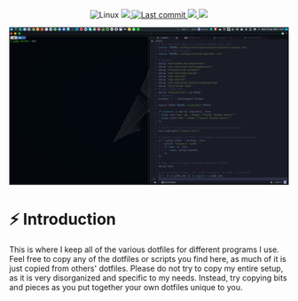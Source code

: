 <div align="center">

<p>
    <a>
      <img alt="Linux" src="https://img.shields.io/badge/Linux-%23.svg?v=103&logo=linux&color=FCC624&logoColor=black" />
    </a>
    <a href="https://github.com/Oyinbra/.dotfiles/graphs/commit-activity">
      <img src="https://img.shields.io/github/commit-activity/m/Oyinbra/nvim-config?v=103" />
    </a>
    <a href="">
      <img alt="Last commit" src="https://img.shields.io/github/last-commit/Oyinbra/.dotfiles?v=103&logo=git&color=000F10&logoColor=dark orange&labelColor=302D41"/>
    </a>
    <a href="https://github.com/Oyinbra/nvim-config/graphs/contributors">
      <img src="https://img.shields.io/github/contributors/Oyinbra/.dotfiles?v=103" />
    </a>
    <a>
      <img src="https://img.shields.io/github/repo-size/Oyinbra/.dotfiles?v=103" />
    </a>
</p>
</div>
<div align="center">
    
![Screenshot (1423)](https://github.com/Oyinbra/img/raw/main/dotfiles-img/Screenshot_20230412_162738.png)

</div>

# ⚡️ Introduction

This is where I keep all of the various dotfiles for different programs I use. 
Feel free to copy any of the dotfiles or scripts you find here, as much of it is just copied from others' dotfiles. Please do not try to copy my entire setup, as it is very disorganized and specific to my needs. Instead, try copying bits and pieces as you put together your own dotfiles unique to you.

